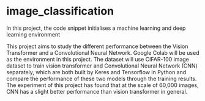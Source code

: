 # image_classification
In this project, the code snippet initialises a machine learning and deep learning environment 

This project aims to study the different performance between the Vision Transformer and a Convolutional Neural Network. Google Colab will be used as the environment in this project. The dataset will use CIFAR-100 image dataset to train vision transformer and Convolutional Neural Network (CNN) separately, which are both built by Keres and Tensorflow in Python and compare the performance of these two models through the training results. The experiment of this project has found that at the scale of 60,000 images, CNN has a slight better performance than vision transformer in general.
